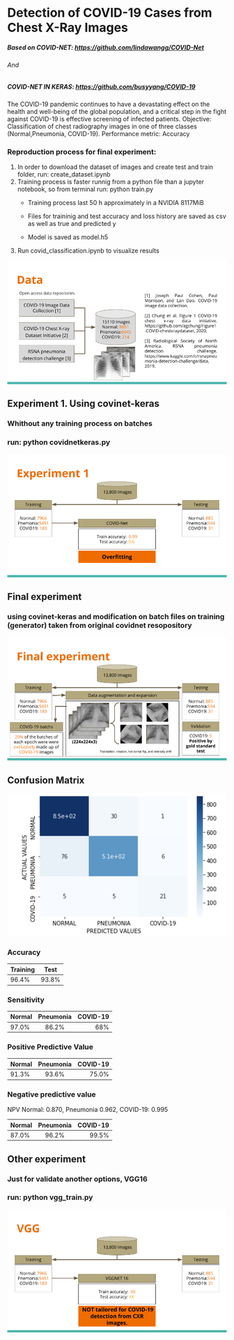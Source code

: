 # Detection of COVID-19 Cases from Chest X-Ray Images
##### Based on COVID-NET: https://github.com/lindawangg/COVID-Net
###### And 
##### COVID-NET IN KERAS: https://github.com/busyyang/COVID-19

The COVID-19 pandemic continues to have a devastating effect on the health and well-being of the global population, and a critical step in the fight against COVID-19 is effective screening of infected patients. 
Objective: Classification of chest radiography images in one of three classes (Normal,Pneumonia, COVID-19).
Performance metric: Accuracy

### Reproduction process for final experiment:

1. In order to download the dataset of images and create test and train folder, run: create_dataset.ipynb
2. Training process is faster runnig from a python file than a jupyter notebook, so from terminal run: python train.py
    * Training process last 50 h approximately in a NVIDIA 8117MiB
    
    * Files for traininig and test accuracy and loss history are saved as csv as well as true and predicted y
    * Model is saved as model.h5
3. Run covid_classification.ipynb to visualize results

![Data](data.png)


## Experiment 1. Using covinet-keras
### Whithout any training process on batches

### run: python covidnetkeras.py 

![experiment1](experiment1.png)

## Final experiment

### using covinet-keras and modification on batch files on training (generator) taken from original covidnet resopository 

![final1](final.png)


## Confusion  Matrix
![confusion_matrix](confusion_matrix.png)

### Accuracy

| Training |Test           |
|----------|:-------------:|
| 96.4%    |  93.8%        |

### Sensitivity 

| Normal   |Pneumonia      |COVID-19|
|----------|:-------------:|------: |
| 97.0%    |  86.2%        | 68%    |

### Positive Predictive Value 

| Normal   |Pneumonia      |COVID-19|
|----------|:-------------:|------: |
|91.3%     |  93.6%        | 75.0%    |

### Negative predictive value
NPV Normal: 0.870, Pneumonia 0.962, COVID-19: 0.995

| Normal   |Pneumonia      |COVID-19|
|----------|:-------------:|------: |
|87.0%     |  96.2%        | 99.5%  |


## Other experiment

### Just for validate another options, VGG16
### run: python vgg_train.py 

![vgg](vgg.png)

